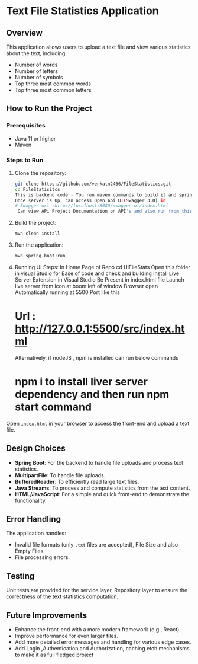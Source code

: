 # Text File Statistics Application

## Overview

This application allows users to upload a text file and view various statistics about the text, including:
- Number of words
- Number of letters
- Number of symbols
- Top three most common words
- Top three most common letters

## How to Run the Project

### Prerequisites

- Java 11 or higher
- Maven

### Steps to Run

1. Clone the repository:
    ```sh
    git clone https://github.com/venkatn2466/FileStatistics.git
    cd FileStatisitcs
    This is backend code - You run maven commands to build it and spring boot is run on default localHost:8080 server that can be changed in application.properties for port if port conflict.
    Once server is Up, can access Open Api UI(Swagger 3.0) in
    # Swagger url :http://localhost:8080/swagger-ui/index.html
     Can view APi Project Documentation on API's and also run from this URL.
    ```

2. Build the project:
    ```sh
    mvn clean install
    ```

3. Run the application:
    ```sh
    mvn spring-boot:run
    ```

4.  Running UI Steps:
    In Home Page of Repo
    cd UiFileStats
    Open this folder in visual Studio for Ease of code and check and building
    Install Live Server Extension in Visual Studio
    Be Present in index.html file
    Launch live server from icon at boom left of window
    Browser open Automatically running at 5500 Port like this
    # Url : http://127.0.0.1:5500/src/index.html
    Alternatively, if nodeJS , npm is installed can run below commands
    # npm i to install liver server dependency and then run npm start command
Open `index.html` in your browser to access the front-end and upload a text file.

## Design Choices

- **Spring Boot**: For the backend to handle file uploads and process text statistics.
- **MultipartFile**: To handle file uploads.
- **BufferedReader**: To efficiently read large text files.
- **Java Streams**: To process and compute statistics from the text content.
- **HTML/JavaScript**: For a simple and quick front-end to demonstrate the functionality.

## Error Handling

The application handles:
- Invalid file formats (only `.txt` files are accepted), File Size and also Empty Files
- File processing errors.

## Testing

Unit tests are provided for the service layer, Repository layer to ensure the correctness of the text statistics computation.

## Future Improvements

- Enhance the front-end with a more modern framework (e.g., React).
- Improve performance for even larger files.
- Add more detailed error messages and handling for various edge cases.
- Add Login ,Authentication and Authorization, caching etch mechanisms to make it as full fledged project
